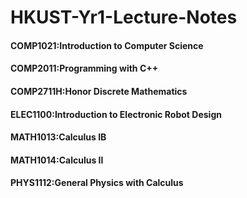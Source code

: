 # HKUST-Yr1-Lecture-Notes

#### COMP1021:Introduction to Computer Science
#### COMP2011:Programming with C++
#### COMP2711H:Honor Discrete Mathematics 
#### ELEC1100:Introduction to Electronic Robot Design
#### MATH1013:Calculus IB
#### MATH1014:Calculus II
#### PHYS1112:General Physics with Calculus

